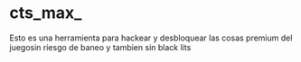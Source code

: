 # cts_max_
Esto es una herramienta para hackear y desbloquear las cosas premium del juegosin riesgo de baneo y tambien sin black lits
